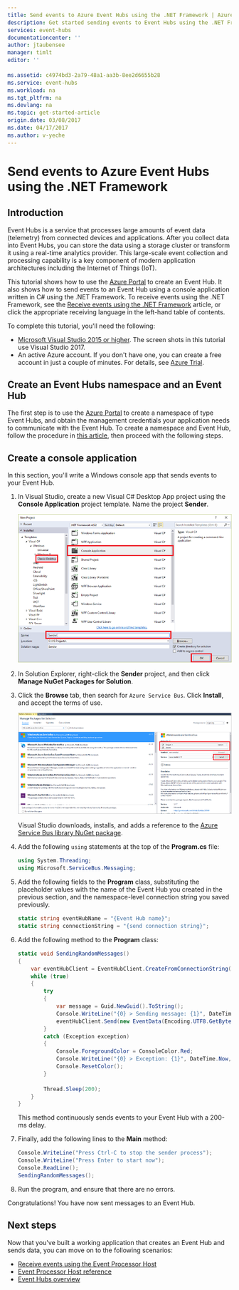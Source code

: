 ```yaml
---
title: Send events to Azure Event Hubs using the .NET Framework | Azure
description: Get started sending events to Event Hubs using the .NET Framework
services: event-hubs
documentationcenter: ''
author: jtaubensee
manager: timlt
editor: ''

ms.assetid: c4974bd3-2a79-48a1-aa3b-8ee2d6655b28
ms.service: event-hubs
ms.workload: na
ms.tgt_pltfrm: na
ms.devlang: na
ms.topic: get-started-article
origin.date: 03/08/2017
ms.date: 04/17/2017
ms.author: v-yeche
---
```


# Send events to Azure Event Hubs using the .NET Framework

## Introduction
Event Hubs is a service that processes large amounts of event data (telemetry) from connected devices and applications. After you collect data into Event Hubs, you can store the data using a storage cluster or transform it using a real-time analytics provider. This large-scale event collection and processing capability is a key component of modern application architectures including the Internet of Things (IoT).

This tutorial shows how to use the [Azure Portal](https://portal.azure.cn) to create an Event Hub. It also shows how to send events to an Event Hub using a console application written in C# using the .NET Framework. To receive events using the .NET Framework, see the [Receive events using the .NET Framework](./event-hubs-dotnet-framework-getstarted-receive-eph.md) article, or click the appropriate receiving language in the left-hand table of contents.

To complete this tutorial, you'll need the following:

* [Microsoft Visual Studio 2015 or higher](http://visualstudio.com). The screen shots in this tutorial use Visual Studio 2017.
* An active Azure account. If you don't have one, you can create a free account in just a couple of minutes. For details, see [Azure Trial](https://www.azure.cn/pricing/1rmb-trial/).

## Create an Event Hubs namespace and an Event Hub

The first step is to use the [Azure Portal](https://portal.azure.cn) to create a namespace of type Event Hubs, and obtain the management credentials your application needs to communicate with the Event Hub. To create a namespace and Event Hub, follow the procedure in [this article](./event-hubs-create.md), then proceed with the following steps.

## Create a console application
In this section, you'll write a Windows console app that sends events to your Event Hub.

1. In Visual Studio, create a new Visual C# Desktop App project using the **Console Application** project template. Name the project **Sender**.

    ![](./media/event-hubs-dotnet-framework-getstarted-send/create-sender-csharp1.png)

2. In Solution Explorer, right-click the **Sender** project, and then click **Manage NuGet Packages for Solution**. 

3. Click the **Browse** tab, then search for `Azure Service Bus`. Click **Install**, and accept the terms of use. 

    ![](./media/event-hubs-dotnet-framework-getstarted-send/create-sender-csharp2.png)

    Visual Studio downloads, installs, and adds a reference to the [Azure Service Bus library NuGet package](https://www.nuget.org/packages/WindowsAzure.ServiceBus).

4. Add the following `using` statements at the top of the **Program.cs** file:

    ```csharp
    using System.Threading;
    using Microsoft.ServiceBus.Messaging;
    ```

5. Add the following fields to the **Program** class, substituting the placeholder values with the name of the Event Hub you created in the previous section, and the namespace-level connection string you saved previously.

    ```csharp
    static string eventHubName = "{Event Hub name}";
    static string connectionString = "{send connection string}";
    ```

6. Add the following method to the **Program** class:

    ```csharp
    static void SendingRandomMessages()
    {
        var eventHubClient = EventHubClient.CreateFromConnectionString(connectionString, eventHubName);
        while (true)
        {
            try
            {
                var message = Guid.NewGuid().ToString();
                Console.WriteLine("{0} > Sending message: {1}", DateTime.Now, message);
                eventHubClient.Send(new EventData(Encoding.UTF8.GetBytes(message)));
            }
            catch (Exception exception)
            {
                Console.ForegroundColor = ConsoleColor.Red;
                Console.WriteLine("{0} > Exception: {1}", DateTime.Now, exception.Message);
                Console.ResetColor();
            }

            Thread.Sleep(200);
        }
    }
    ```

    This method continuously sends events to your Event Hub with a 200-ms delay.

7. Finally, add the following lines to the **Main** method:

    ```csharp
    Console.WriteLine("Press Ctrl-C to stop the sender process");
    Console.WriteLine("Press Enter to start now");
    Console.ReadLine();
    SendingRandomMessages();
    ```

8. Run the program, and ensure that there are no errors.

Congratulations! You have now sent messages to an Event Hub.

## Next steps
Now that you've built a working application that creates an Event Hub and sends data, you can move on to the following scenarios:

* [Receive events using the Event Processor Host](./event-hubs-dotnet-framework-getstarted-receive-eph.md)
* [Event Processor Host reference](https://docs.microsoft.com/en-us/dotnet/api/microsoft.servicebus.messaging.eventprocessorhost)
* [Event Hubs overview](./event-hubs-what-is-event-hubs.md)

<!-- Images. -->
[19]: ./media/event-hubs-csharp-ephcs-getstarted/create-eh-proj1.png
[20]: ./media/event-hubs-csharp-ephcs-getstarted/create-eh-proj2.png
[21]: ./media/event-hubs-csharp-ephcs-getstarted/run-csharp-ephcs1.png
[22]: ./media/event-hubs-csharp-ephcs-getstarted/run-csharp-ephcs2.png